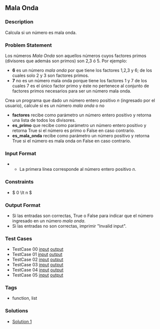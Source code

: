 ## Mala Onda

### Description

Calcula si un número es mala onda.

### Problem Statement
Los números *Mala Onda* son aquellos números cuyos factores primos (divisores que además son primos) son 2,3 ó 5.  Por ejemplo:

- **6** es un número *mala onda* por que tiene los factores 1,2,3 y 6; de los cuales solo 2 y 3 son factores primos.
- **7** no es un número mala onda porque tiene los factores 1 y 7 de los cuales 7 es el único factor primo y éste no pertenece al conjunto de factores primos necesarios para ser un número mala onda.

Crea un programa que dado un número entero positivo $n$ (ingresado por el usuario), calcule si es un número *mala onda* o no

- **factores** recibe como parámetro un número entero positivo y retorna una lista de todos los divisores.
- **es_primo** que recibe como parámetro un número entero positivo y retorna True si el número es primo o False en caso contrario.
- **es_mala_onda** recibe como parámetro un número positivo y retorna True si el número es mala onda on False en caso contrario.


### Input Format
- - La primera línea corresponde al número entero positivo $n$.

### Constraints
- $ 0 \lt n $

### Output Format
- Si las entradas son correctas, True o False para indicar que el número ingresado en un número *mala onda*.
- Si las entradas no son correctas, imprimir "Invalid input".

### Test Cases
- TestCase 00 [input](resources/tests/input/input00.txt) [output](resources/tests/output/output00.txt)
- TestCase 01 [input](resources/tests/input/input01.txt) [output](resources/tests/output/output01.txt)
- TestCase 02 [input](resources/tests/input/input02.txt) [output](resources/tests/output/output02.txt)
- TestCase 03 [input](resources/tests/input/input03.txt) [output](resources/tests/output/output03.txt)
- TestCase 04 [input](resources/tests/input/input04.txt) [output](resources/tests/output/output04.txt)
- TestCase 05 [input](resources/tests/input/input05.txt) [output](resources/tests/output/output05.txt)

### Tags
- function, list

### Solutions
- [Solution 1](resources/solution/solution1.py)
